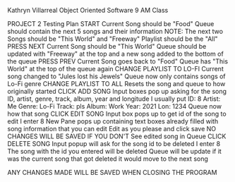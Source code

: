 Kathryn Villarreal
Object Oriented Software
9 AM Class

PROJECT 2
Testing Plan
  START
    Current Song should be "Food"
    Queue should contain the next 5 songs and their information
      NOTE: The next two Songs should be "This World" and "Freeway"
    Playlist should be the "All"
  PRESS NEXT
    Current Song should be "This World"
    Queue should be updated with "Freeway" at the top and a new song added to the bottom of the queue
  PRESS PREV
    Current Song goes back to "Food"
    Queue has "This World" at the top of the queue again
  CHANGE PLAYLIST TO LO-FI
    Current song changed to "Jules lost his Jewels"
    Queue now only contains songs of Lo-Fi genre
  CHANGE PLAYLIST TO ALL
    Resets the song and queue to how originally started
  CLICK ADD SONG
    Input boxes pop up asking for the song ID, artist, genre, track, album, year and longitude
    I usually put 
      ID: 8
      Artist: Me
      Genre: Lo-Fi
      Track: pls
      Album: Work
      Year: 2021
      Lon: 1234
    Queue now how that song
  CLICK EDIT SONG
    Input box pops up to get id of the song to edit
    I enter 8
    New Pane pops up containing text boxes already filled with song information that you can edit
    Edit as you please and click save
      NO CHANGES WILL BE SAVED IF YOU DON'T
    See edited song in Queue
  CLICK DELETE SONG 
    Input popup will ask for the song id to be deleted
      I enter 8
    The song with the id you entered will be deleted
    Queue will be update
    if it was the current song that got deleted it would move to the next song
 
 ANY CHANGES MADE WILL BE SAVED WHEN CLOSING THE PROGRAM
    
